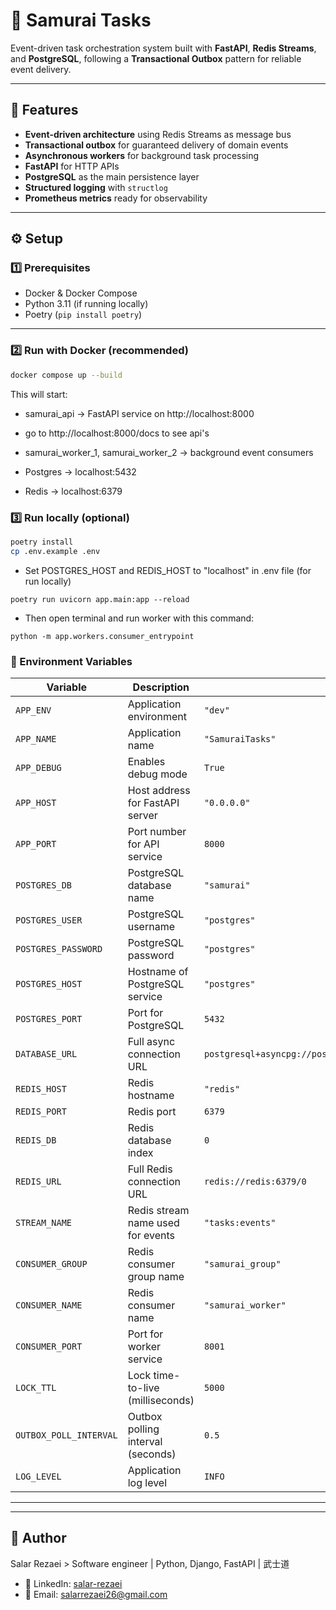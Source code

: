 # 🥷 Samurai Tasks

Event-driven task orchestration system built with **FastAPI**, **Redis Streams**, and **PostgreSQL**, following a **Transactional Outbox** pattern for reliable event delivery.

---

## 🚀 Features

- **Event-driven architecture** using Redis Streams as message bus  
- **Transactional outbox** for guaranteed delivery of domain events  
- **Asynchronous workers** for background task processing  
- **FastAPI** for HTTP APIs  
- **PostgreSQL** as the main persistence layer  
- **Structured logging** with `structlog`  
- **Prometheus metrics** ready for observability  

---


## ⚙️ Setup

### 1️⃣ Prerequisites
- Docker & Docker Compose
- Python 3.11 (if running locally)
- Poetry (`pip install poetry`)

---

### 2️⃣ Run with Docker (recommended)

```bash
docker compose up --build
```
This will start:

- samurai_api → FastAPI service on http://localhost:8000

- go to http://localhost:8000/docs to see api's

- samurai_worker_1, samurai_worker_2 → background event consumers

- Postgres → localhost:5432

- Redis → localhost:6379

### 3️⃣ Run locally (optional)

```bash
poetry install
cp .env.example .env
```
- Set POSTGRES_HOST and REDIS_HOST to "localhost" in .env file (for run locally)
```
poetry run uvicorn app.main:app --reload
```
- Then open terminal and run worker with this command:
```
python -m app.workers.consumer_entrypoint
```

### 🧠 Environment Variables

| Variable               | Description                       | Example                                                        |
| ---------------------- | --------------------------------- | -------------------------------------------------------------- |
| `APP_ENV`              | Application environment           | `"dev"`                                                        |
| `APP_NAME`             | Application name                  | `"SamuraiTasks"`                                               |
| `APP_DEBUG`            | Enables debug mode                | `True`                                                         |
| `APP_HOST`             | Host address for FastAPI server   | `"0.0.0.0"`                                                    |
| `APP_PORT`             | Port number for API service       | `8000`                                                         |
| `POSTGRES_DB`          | PostgreSQL database name          | `"samurai"`                                                    |
| `POSTGRES_USER`        | PostgreSQL username               | `"postgres"`                                                   |
| `POSTGRES_PASSWORD`    | PostgreSQL password               | `"postgres"`                                                   |
| `POSTGRES_HOST`        | Hostname of PostgreSQL service    | `"postgres"`                                                   |
| `POSTGRES_PORT`        | Port for PostgreSQL               | `5432`                                                         |
| `DATABASE_URL`         | Full async connection URL         | `postgresql+asyncpg://postgres:postgres@postgres:5432/samurai` |
| `REDIS_HOST`           | Redis hostname                    | `"redis"`                                                      |
| `REDIS_PORT`           | Redis port                        | `6379`                                                         |
| `REDIS_DB`             | Redis database index              | `0`                                                            |
| `REDIS_URL`            | Full Redis connection URL         | `redis://redis:6379/0`                                         |
| `STREAM_NAME`          | Redis stream name used for events | `"tasks:events"`                                               |
| `CONSUMER_GROUP`       | Redis consumer group name         | `"samurai_group"`                                              |
| `CONSUMER_NAME`        | Redis consumer name               | `"samurai_worker"`                                             |
| `CONSUMER_PORT`        | Port for worker service           | `8001`                                                         |
| `LOCK_TTL`             | Lock time-to-live (milliseconds)  | `5000`                                                         |
| `OUTBOX_POLL_INTERVAL` | Outbox polling interval (seconds) | `0.5`                                                          |
| `LOG_LEVEL`            | Application log level             | `INFO`                                                         |



___
___

## 👤 Author
Salar Rezaei >
Software engineer | Python, Django, FastAPI | 武士道

- 💼 LinkedIn: [salar-rezaei](https://www.linkedin.com/in/salar-rezaei/)
- 📧 Email: salarrezaei26@gmail.com

